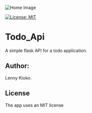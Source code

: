 ![Home Image](https://raw.github.com/lennykioko/Hello_world/master/image.jpg)

[![License: MIT](https://img.shields.io/badge/License-MIT-yellow.svg)](https://opensource.org/licenses/MIT)

# Todo_Api
A simple flask API for a todo application.

## Author:
Lenny Kioko.

## License
The app uses an MIT license
